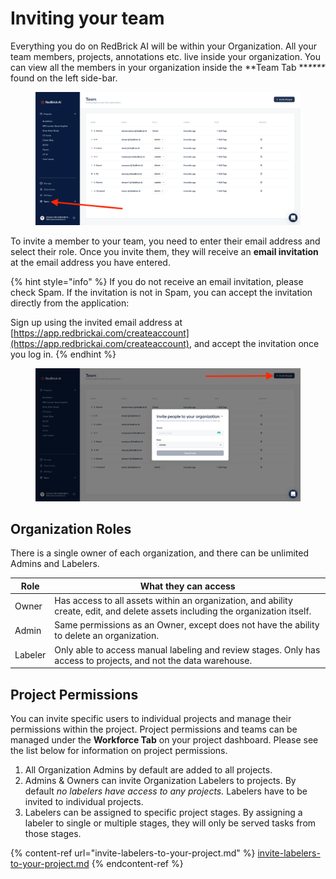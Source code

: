 # Inviting your team

Everything you do on RedBrick AI will be within your Organization. All your team members, projects, annotations etc. live inside your organization. You can view all the members in your organization inside the **Team Tab **_****_ found on the left side-bar.&#x20;

<figure><img src="../.gitbook/assets/app.redbrickai.com_a717f7d8-8a19-4346-b9b4-a90c8d6875ba_team (1).png" alt=""><figcaption></figcaption></figure>

To invite a member to your team, you need to enter their email address and select their role. Once you invite them, they will receive an **email invitation** at the email address you have entered.&#x20;

{% hint style="info" %}
If you do not receive an email invitation, please check Spam. If the invitation is not in Spam, you can accept the invitation directly from the application:

Sign up using the invited email address at [https://app.redbrickai.com/createaccount](https://app.redbrickai.com/createaccount), and accept the invitation once you log in.
{% endhint %}

<figure><img src="../.gitbook/assets/app.redbrickai.com_a717f7d8-8a19-4346-b9b4-a90c8d6875ba_team (1) (1).png" alt=""><figcaption></figcaption></figure>

## Organization Roles

There is a single owner of each organization, and there can be unlimited Admins and Labelers.&#x20;

| Role    | What they can access                                                                                                             |
| ------- | -------------------------------------------------------------------------------------------------------------------------------- |
| Owner   | Has access to all assets within an organization, and ability create, edit, and delete assets including the organization itself.  |
| Admin   | Same permissions as an Owner, except does not have the ability to delete an organization.                                        |
| Labeler | Only able to access manual labeling and review stages. Only has access to projects, and not the data warehouse.                  |

## Project Permissions

You can invite specific users to individual projects and manage their permissions within the project.   Project permissions and teams can be managed under the **Workforce Tab** on your project dashboard. Please see the list below for information on project permissions. &#x20;

1. All Organization Admins by default are added to all projects.&#x20;
2. Admins & Owners can invite Organization Labelers to projects. By default _no labelers have access to any projects._ Labelers have to be invited to individual projects.&#x20;
3. Labelers can be assigned to specific project stages. By assigning a labeler to single or multiple stages, they will only be served tasks from those stages.&#x20;

{% content-ref url="invite-labelers-to-your-project.md" %}
[invite-labelers-to-your-project.md](invite-labelers-to-your-project.md)
{% endcontent-ref %}
